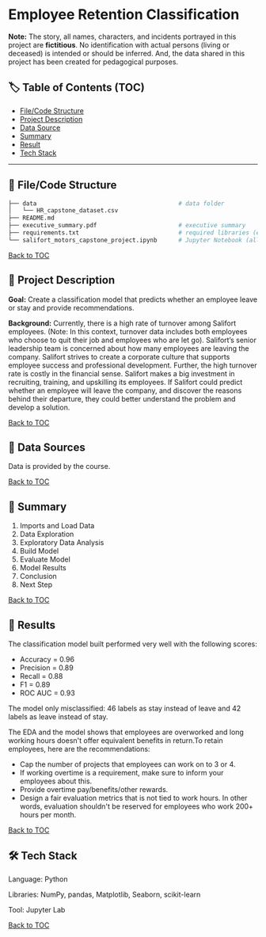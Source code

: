# Employee Retention Classification

**Note:** The story, all names, characters, and incidents portrayed in this project are **fictitious**. No identification with actual persons (living or deceased) is intended or should be inferred. And, the data shared in this project has been created for pedagogical purposes.

## :label: Table of Contents (TOC)
- [File/Code Structure](#open_file_folder-filecode-structure)
- [Project Description](#memo-project-description)
- [Data Source](#mag_right-data-source)
- [Summary](#open_book-summary)
- [Result](#dart-result)
- [Tech Stack](#hammer_and_wrench-tech-stack)

---

## :open_file_folder: File/Code Structure

```bash
├── data                                        # data folder
│   └── HR_capstone_dataset.csv
├── README.md
├── executive_summary.pdf                       # executive summary
├── requirements.txt                            # required libraries (environment)
└── salifort_motors_capstone_project.ipynb      # Jupyter Notebook (all the code include EDA, data cleaning, building model, etc)
```

[Back to TOC](#label-table-of-contents-toc)

## :memo: Project Description

**Goal:** Create a classification model that predicts whether an employee leave or stay and provide recommendations.

**Background:** Currently, there is a high rate of turnover among Salifort employees. (Note: In this context, turnover data includes both employees who choose to quit their job and employees who are let go). Salifort’s senior leadership team is concerned about how many employees are leaving the company. Salifort strives to create a corporate culture that supports employee success and professional development. Further, the high turnover rate is costly in the financial sense. Salifort makes a big investment in recruiting, training, and upskilling its employees. If Salifort could predict whether an employee will leave the company, and discover the reasons behind their departure, they could better understand the problem and develop a solution.

[Back to TOC](#label-table-of-contents-toc)

## :mag_right: Data Sources

Data is provided by the course.

[Back to TOC](#label-table-of-contents-toc)

## :open_book: Summary

1. Imports and Load Data
2. Data Exploration
3. Exploratory Data Analysis
4. Build Model
5. Evaluate Model
6. Model Results
7. Conclusion
8. Next Step

[Back to TOC](#label-table-of-contents-toc)

## :dart: Results

The classification model built performed very well with the following scores:

- Accuracy = 0.96
- Precision = 0.89
- Recall = 0.88
- F1 = 0.89
- ROC AUC = 0.93

The model only misclassified: 46 labels as stay instead of leave and 42 labels as leave instead of stay.

The EDA and the model shows that employees are overworked and long working hours doesn't offer equivalent benefits in return.To retain employees, here are the recommendations:

- Cap the number of projects that employees can work on to 3 or 4.
- If working overtime is a requirement, make sure to inform your employees about this.
- Provide overtime pay/benefits/other rewards.
- Design a fair evaluation metrics that is not tied to work hours. In other words, evaluation shouldn't be reserved for employees who work 200+ hours per month.

[Back to TOC](#label-table-of-contents-toc)

## :hammer_and_wrench: Tech Stack

Language: Python

Libraries: NumPy, pandas, Matplotlib, Seaborn, scikit-learn

Tool: Jupyter Lab

[Back to TOC](#label-table-of-contents-toc)

